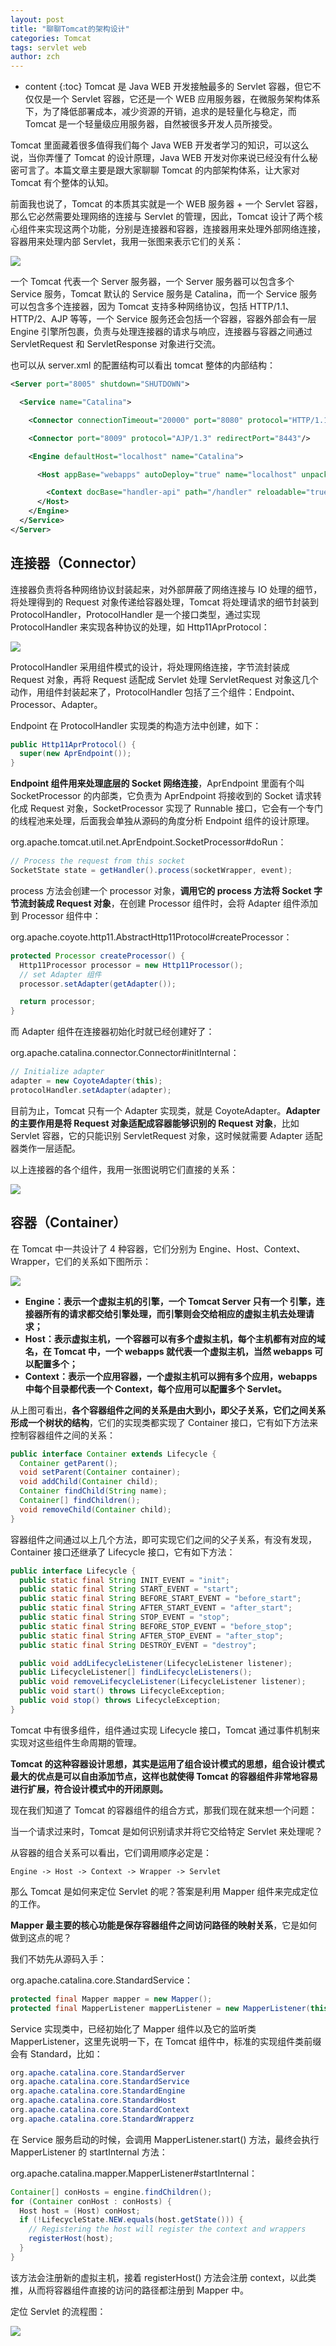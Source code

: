 ```yaml
---
layout: post
title: "聊聊Tomcat的架构设计"
categories: Tomcat
tags: servlet web
author: zch
---
```


* content
{:toc}
Tomcat 是 Java WEB 开发接触最多的 Servlet 容器，但它不仅仅是一个 Servlet 容器，它还是一个 WEB 应用服务器，在微服务架构体系下，为了降低部署成本，减少资源的开销，追求的是轻量化与稳定，而 Tomcat 是一个轻量级应用服务器，自然被很多开发人员所接受。

Tomcat 里面藏着很多值得我们每个 Java WEB 开发者学习的知识，可以这么说，当你弄懂了 Tomcat 的设计原理，Java WEB 开发对你来说已经没有什么秘密可言了。本篇文章主要是跟大家聊聊 Tomcat 的内部架构体系，让大家对 Tomcat 有个整体的认知。









前面我也说了，Tomcat 的本质其实就是一个 WEB 服务器 + 一个 Servlet 容器，那么它必然需要处理网络的连接与 Servlet 的管理，因此，Tomcat 设计了两个核心组件来实现这两个功能，分别是连接器和容器，连接器用来处理外部网络连接，容器用来处理内部 Servlet，我用一张图来表示它们的关系：

![](https://raw.githubusercontent.com/objcoding/objcoding.github.io/master/images/tomcat_3.png)

一个 Tomcat 代表一个 Server 服务器，一个 Server 服务器可以包含多个 Service 服务，Tomcat 默认的 Service 服务是 Catalina，而一个 Service 服务可以包含多个连接器，因为 Tomcat 支持多种网络协议，包括 HTTP/1.1、HTTP/2、AJP 等等，一个 Service 服务还会包括一个容器，容器外部会有一层 Engine 引擎所包裹，负责与处理连接器的请求与响应，连接器与容器之间通过 ServletRequest 和 ServletResponse 对象进行交流。

也可以从 server.xml 的配置结构可以看出 tomcat 整体的内部结构：

```xml
<Server port="8005" shutdown="SHUTDOWN">

  <Service name="Catalina">

    <Connector connectionTimeout="20000" port="8080" protocol="HTTP/1.1" redirectPort="8443" URIEncoding="UTF-8"/>

    <Connector port="8009" protocol="AJP/1.3" redirectPort="8443"/>

    <Engine defaultHost="localhost" name="Catalina">

      <Host appBase="webapps" autoDeploy="true" name="localhost" unpackWARs="true">

        <Context docBase="handler-api" path="/handler" reloadable="true" source="org.eclipse.jst.jee.server:handler-api"/>
      </Host>
    </Engine>
  </Service>
</Server>
```





## 连接器（Connector）

连接器负责将各种网络协议封装起来，对外部屏蔽了网络连接与 IO 处理的细节，将处理得到的 Request 对象传递给容器处理，Tomcat 将处理请求的细节封装到 ProtocolHandler，ProtocolHandler 是一个接口类型，通过实现 ProtocolHandler 来实现各种协议的处理，如 Http11AprProtocol：

![](https://raw.githubusercontent.com/objcoding/objcoding.github.io/master/images/tomcat_7.png)

ProtocolHandler 采用组件模式的设计，将处理网络连接，字节流封装成 Request 对象，再将 Request 适配成  Servlet 处理 ServletRequest 对象这几个动作，用组件封装起来了，ProtocolHandler 包括了三个组件：Endpoint、Processor、Adapter。

Endpoint 在 ProtocolHandler 实现类的构造方法中创建，如下：

```java
public Http11AprProtocol() {
  super(new AprEndpoint());
}
```

**Endpoint 组件用来处理底层的 Socket 网络连接**，AprEndpoint 里面有个叫 SocketProcessor 的内部类，它负责为 AprEndpoint 将接收到的 Socket 请求转化成 Request 对象，SocketProcessor 实现了 Runnable 接口，它会有一个专门的线程池来处理，后面我会单独从源码的角度分析 Endpoint 组件的设计原理。

org.apache.tomcat.util.net.AprEndpoint.SocketProcessor#doRun：

```java
// Process the request from this socket
SocketState state = getHandler().process(socketWrapper, event);
```

process 方法会创建一个 processor 对象，**调用它的 process 方法将 Socket 字节流封装成 Request 对象**，在创建 Processor 组件时，会将 Adapter 组件添加到 Processor 组件中：

org.apache.coyote.http11.AbstractHttp11Protocol#createProcessor：

```java
protected Processor createProcessor() {
  Http11Processor processor = new Http11Processor();
  // set Adapter 组件
  processor.setAdapter(getAdapter());

  return processor;
}
```

而 Adapter 组件在连接器初始化时就已经创建好了：

org.apache.catalina.connector.Connector#initInternal：

```java
// Initialize adapter
adapter = new CoyoteAdapter(this);
protocolHandler.setAdapter(adapter);
```

目前为止，Tomcat 只有一个 Adapter 实现类，就是 CoyoteAdapter。**Adapter 的主要作用是将 Request 对象适配成容器能够识别的 Request 对象**，比如 Servlet 容器，它的只能识别 ServletRequest 对象，这时候就需要 Adapter 适配器类作一层适配。

以上连接器的各个组件，我用一张图说明它们直接的关系：

![](https://raw.githubusercontent.com/objcoding/objcoding.github.io/master/images/tomcat_4.png)



## 容器（Container）

在 Tomcat 中一共设计了 4 种容器，它们分别为 Engine、Host、Context、Wrapper，它们的关系如下图所示：

![](https://raw.githubusercontent.com/objcoding/objcoding.github.io/master/images/tomcat_5.png)

- **Engine：表示一个虚拟主机的引擎，一个 Tomcat Server 只有一个 引擎，连接器所有的请求都交给引擎处理，而引擎则会交给相应的虚拟主机去处理请求；**
- **Host：表示虚拟主机，一个容器可以有多个虚拟主机，每个主机都有对应的域名，在 Tomcat 中，一个 webapps 就代表一个虚拟主机，当然 webapps 可以配置多个；**
- **Context：表示一个应用容器，一个虚拟主机可以拥有多个应用，webapps 中每个目录都代表一个 Context，每个应用可以配置多个 Servlet。**


从上图可看出，**各个容器组件之间的关系是由大到小，即父子关系，它们之间关系形成一个树状的结构**，它们的实现类都实现了 Container 接口，它有如下方法来控制容器组件之间的关系：

```java
public interface Container extends Lifecycle {
  Container getParent();
  void setParent(Container container);
  void addChild(Container child);
  Container findChild(String name);
  Container[] findChildren();
  void removeChild(Container child);
}
```

容器组件之间通过以上几个方法，即可实现它们之间的父子关系，有没有发现，Container 接口还继承了 Lifecycle 接口，它有如下方法：

```java
public interface Lifecycle {   
  public static final String INIT_EVENT = "init";  
  public static final String START_EVENT = "start";   
  public static final String BEFORE_START_EVENT = "before_start";   
  public static final String AFTER_START_EVENT = "after_start";   
  public static final String STOP_EVENT = "stop";   
  public static final String BEFORE_STOP_EVENT = "before_stop";   
  public static final String AFTER_STOP_EVENT = "after_stop";   
  public static final String DESTROY_EVENT = "destroy";  

  public void addLifecycleListener(LifecycleListener listener);   
  public LifecycleListener[] findLifecycleListeners();   
  public void removeLifecycleListener(LifecycleListener listener);   
  public void start() throws LifecycleException;   
  public void stop() throws LifecycleException;   
}  
```

Tomcat 中有很多组件，组件通过实现 Lifecycle 接口，Tomcat 通过事件机制来实现对这些组件生命周期的管理。

**Tomcat 的这种容器设计思想，其实是运用了组合设计模式的思想，组合设计模式最大的优点是可以自由添加节点，这样也就使得 Tomcat 的容器组件非常地容易进行扩展，符合设计模式中的开闭原则。** 

现在我们知道了 Tomcat 的容器组件的组合方式，那我们现在就来想一个问题：

当一个请求过来时，Tomcat 是如何识别请求并将它交给特定 Servlet 来处理呢？

从容器的组合关系可以看出，它们调用顺序必定是：

```
Engine -> Host -> Context -> Wrapper -> Servlet
```

那么 Tomcat 是如何来定位 Servlet 的呢？答案是利用 Mapper 组件来完成定位的工作。

**Mapper 最主要的核心功能是保存容器组件之间访问路径的映射关系**，它是如何做到这点的呢？

我们不妨先从源码入手：

org.apache.catalina.core.StandardService：

```java
protected final Mapper mapper = new Mapper();
protected final MapperListener mapperListener = new MapperListener(this);
```

Service 实现类中，已经初始化了 Mapper 组件以及它的监听类 MapperListener，这里先说明一下，在 Tomcat 组件中，标准的实现组件类前缀会有 Standard，比如：

```java
org.apache.catalina.core.StandardServer
org.apache.catalina.core.StandardService
org.apache.catalina.core.StandardEngine
org.apache.catalina.core.StandardHost
org.apache.catalina.core.StandardContext
org.apache.catalina.core.StandardWrapperz
```

在 Service 服务启动的时候，会调用 MapperListener.start() 方法，最终会执行 MapperListener 的 startInternal 方法：

org.apache.catalina.mapper.MapperListener#startInternal：

```java
Container[] conHosts = engine.findChildren();
for (Container conHost : conHosts) {
  Host host = (Host) conHost;
  if (!LifecycleState.NEW.equals(host.getState())) {
    // Registering the host will register the context and wrappers
    registerHost(host);
  }
}
```

该方法会注册新的虚拟主机，接着 registerHost() 方法会注册 context，以此类推，从而将容器组件直接的访问的路径都注册到 Mapper 中。

定位 Servlet 的流程图：

![](https://raw.githubusercontent.com/objcoding/objcoding.github.io/master/images/tomcat_6.png)






